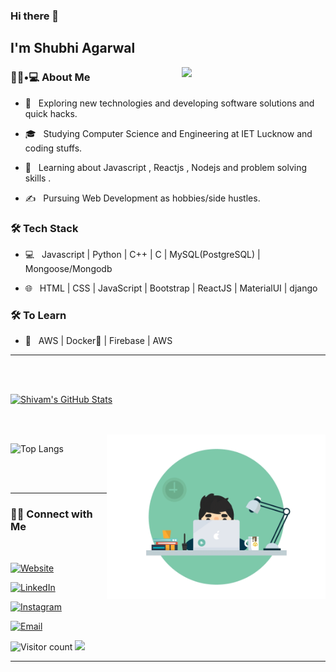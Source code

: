 ### Hi there 👋<h2> I'm Shubhi Agarwal</h2>

<img align='right' src="https://media.giphy.com/media/M9gbBd9nbDrOTu1Mqx/giphy.gif" width="230">

<h3> 👨🏻•💻 About Me </h3>



- 🤔 &nbsp; Exploring new technologies and developing software solutions and quick hacks.

- 🎓 &nbsp; Studying Computer Science and Engineering at IET Lucknow and coding stuffs.

- 🌱 &nbsp; Learning about Javascript , Reactjs , Nodejs and problem solving skills . 

- ✍️ &nbsp; Pursuing Web Development as hobbies/side hustles.



<h3>🛠 Tech Stack</h3>



- 💻 &nbsp; Javascript | Python | C++ | C | MySQL(PostgreSQL) | Mongoose/Mongodb 

- 🌐 &nbsp; HTML | CSS | JavaScript | Bootstrap | ReactJS | MaterialUI | django

<!--

- 🛢 &nbsp; MySQL | MongoDB

- 🔧 &nbsp; Git | Linux | Socket.io | Postman/Swagger for API Documentation

- 🖥 &nbsp; Illustrator | InDesign

-->



<h3>🛠 To Learn</h3>

- 🔧 &nbsp; AWS | Docker🐳 | Firebase | AWS

<hr>



<br/><br/>

[![Shivam's GitHub Stats](https://github-readme-stats.vercel.app/api?username=ShubhiAgarwal115&show_icons=true)](https://github.com/shivam0110)

<br/>

<br/>

<img src="https://github.com/nirala69/nirala69/blob/master/70804f7e25b11f29db904f2fa7b4cd9d.gif" width="350" align='right'>

![Top Langs](https://github-readme-stats.vercel.app/api/top-langs/?username=ShubhiAgarwal115&show_icons=true)

<br><br>



<hr>



<h3> 🤝🏻 Connect with Me </h3>

<br>



<p align="center">

<a href=""><img alt="Website" src="https://img.shields.io/badge/shivammalpani.netlify.app-black?style=flat-square&logo=google-chrome"></a>

<a href="https://www.linkedin.com/in/shubhi-agarwal-8b5106187/"><img alt="LinkedIn" src="https://img.shields.io/badge/LinkedIn-ShubhiAgarwal115-blue?style=flat-square&logo=linkedin"></a>

<a href="https://www.instagram.com/agarwalshubhi38/"><img alt="Instagram" src="https://img.shields.io/badge/Instagram-agarwalshubhi38-black?style=flat-square&logo=instagram"></a>

<a href="mailto:agarwalshubhi38@gmail.com"><img alt="Email" src="https://img.shields.io/badge/Email-agarwalshuhi38@gmail.com-blue?style=flat-square&logo=gmail"></a>

</p>





![Visitor count](https://visitor-badge.laobi.icu/badge?page_id=)   <img src="https://media.giphy.com/media/dxn6fRlTIShoeBr69N/giphy.gif" width="30">





<hr>


